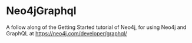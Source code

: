 # Neo4jGraphql

A follow along of the Getting Started tutorial of Neo4j, for using Neo4j and GraphQL at https://neo4j.com/developer/graphql/
